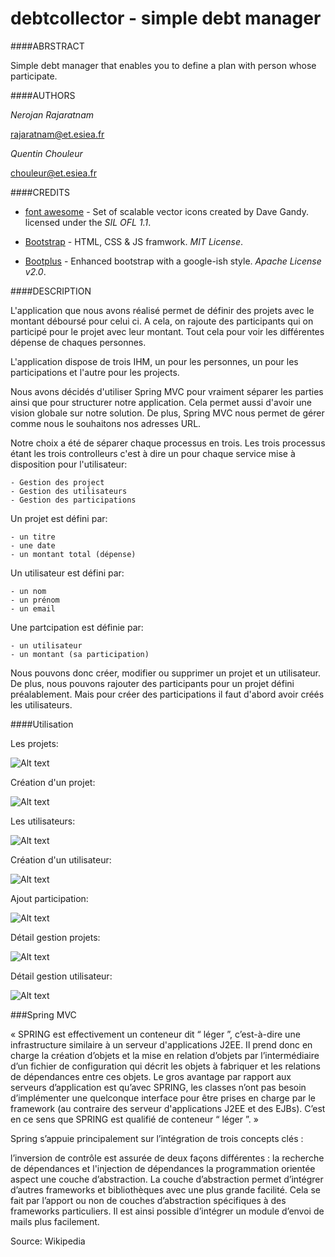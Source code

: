 debtcollector - simple debt manager
============================================================================================================================================

####ABRSTRACT

Simple debt manager that enables you to define a plan with person whose participate.

####AUTHORS

*Nerojan Rajaratnam*

<rajaratnam@et.esiea.fr>

*Quentin Chouleur* 

<chouleur@et.esiea.fr>



####CREDITS

- [font awesome](http://fontawesome.io) - Set of scalable vector icons created by Dave Gandy. licensed under the *SIL OFL 1.1*.

- [Bootstrap](http://getbootstrap.com) - HTML, CSS & JS framwork. *MIT License*.

- [Bootplus](http://aozora.github.io/bootplus/) - Enhanced bootstrap with a google-ish style. *Apache License v2.0*.


####DESCRIPTION

L'application que nous avons réalisé permet de définir des projets avec le montant déboursé pour celui ci. A cela, on rajoute des participants qui on participé pour le projet avec leur montant. Tout cela pour voir les différentes dépense de chaques personnes.

L'application dispose de trois IHM, un pour les personnes, un pour les participations et l'autre pour les projects.

Nous avons décidés d'utiliser Spring MVC pour vraiment séparer les parties ainsi que pour structurer notre application. Cela permet aussi d'avoir une vision globale sur notre solution. De plus, Spring MVC nous permet de gérer comme nous le souhaitons nos adresses URL.

Notre choix a été de séparer chaque processus en trois. Les trois processus étant les trois controlleurs c'est à dire un pour chaque service mise à disposition pour l'utilisateur:

	- Gestion des project
	- Gestion des utilisateurs
	- Gestion des participations
	
Un projet est défini par:

	- un titre
	- une date
 	- un montant total (dépense)
 
Un utilisateur est défini par:

	- un nom
	- un prénom
	- un email
	
Une partcipation est définie par:

 	- un utilisateur
 	- un montant (sa participation)
 	

Nous pouvons donc créer, modifier ou supprimer un projet et un utilisateur. De plus, nous pouvons rajouter des participants pour un projet défini préalablement. Mais pour créer des participations il faut d'abord avoir créés les utilisateurs.


####Utilisation

Les projets:

![Alt text](/src/main/webapp/resources/screenshots/plans.png?raw=true "Projets")

Création d'un projet:

![Alt text](/src/main/webapp/resources/screenshots/createPlan.png?raw=true "Creation projet")

Les utilisateurs:

![Alt text](/src/main/webapp/resources/screenshots/users.png?raw=true "Utilisateurs")

Création d'un utilisateur:

![Alt text](/src/main/webapp/resources/screenshots/createUser.png?raw=true "Creation utilisateur")

Ajout participation:

![Alt text](/src/main/webapp/resources/screenshots/participation.png?raw=true "Creation participation")

Détail gestion projets:

![Alt text](/src/main/webapp/resources/screenshots/detail-plans.png?raw=true "Gestion des projets")

Détail gestion utilisateur: 

![Alt text](/src/main/webapp/resources/screenshots/detail-users.png?raw=true "Gestion des utilisateurs")


###Spring MVC

« SPRING est effectivement un conteneur dit “ léger ”, c’est-à-dire une infrastructure similaire à un serveur d'applications J2EE. Il prend donc en charge la création d’objets et la mise en relation d’objets par l’intermédiaire d’un fichier de configuration qui décrit les objets à fabriquer et les relations de dépendances entre ces objets. Le gros avantage par rapport aux serveurs d’application est qu’avec SPRING, les classes n’ont pas besoin d’implémenter une quelconque interface pour être prises en charge par le framework (au contraire des serveur d'applications J2EE et des EJBs). C’est en ce sens que SPRING est qualifié de conteneur “ léger ”. »

Spring s’appuie principalement sur l’intégration de trois concepts clés :

l’inversion de contrôle est assurée de deux façons différentes : la recherche de dépendances et l'injection de dépendances
la programmation orientée aspect
une couche d’abstraction.
La couche d’abstraction permet d’intégrer d’autres frameworks et bibliothèques avec une plus grande facilité. Cela se fait par l’apport ou non de couches d’abstraction spécifiques à des frameworks particuliers. Il est ainsi possible d’intégrer un module d’envoi de mails plus facilement.

Source: Wikipedia





